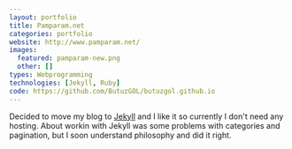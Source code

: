 ```yaml
---
layout: portfolio
title: Pamparam.net
categories: portfolio
website: http://www.pamparam.net/
images:
  featured: pamparam-new.png
  other: []
types: Webprogramming
technologies: [Jekyll, Ruby]
code: https://github.com/ButuzGOL/butuzgol.github.io
---
```

Decided to move my blog to [Jekyll](http://jekyllrb.com/) and I like it so currently I don't need any hosting. About workin with Jekyll was some problems with categories and pagination, but I soon understand philosophy and did it right.